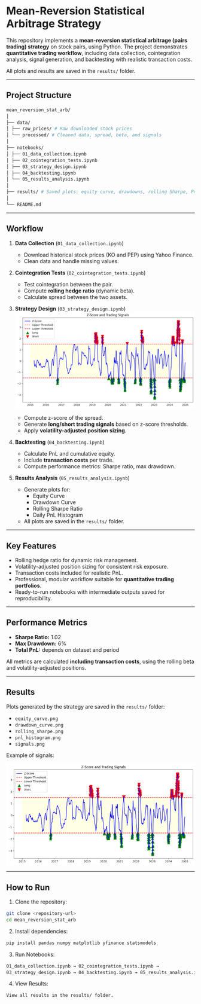 # Mean-Reversion Statistical Arbitrage Strategy

This repository implements a **mean-reversion statistical arbitrage (pairs trading) strategy** on stock pairs, using Python. The project demonstrates **quantitative trading workflow**, including data collection, cointegration analysis, signal generation, and backtesting with realistic transaction costs.

All plots and results are saved in the `results/` folder.

---

## **Project Structure**

```bash
mean_reversion_stat_arb/
│
├── data/
│ ├── raw_prices/ # Raw downloaded stock prices
│ └── processed/ # Cleaned data, spread, beta, and signals
│
├── notebooks/
│ ├── 01_data_collection.ipynb
│ ├── 02_cointegration_tests.ipynb
│ ├── 03_strategy_design.ipynb
│ ├── 04_backtesting.ipynb
│ └── 05_results_analysis.ipynb
│
├── results/ # Saved plots: equity curve, drawdowns, rolling Sharpe, PnL histogram
│
└── README.md

```
---

## **Workflow**

1. **Data Collection** (`01_data_collection.ipynb`)
   - Download historical stock prices (KO and PEP) using Yahoo Finance.
   - Clean data and handle missing values.
   
2. **Cointegration Tests** (`02_cointegration_tests.ipynb`)
   - Test cointegration between the pair.
   - Compute **rolling hedge ratio** (dynamic beta).
   - Calculate spread between the two assets.

3. **Strategy Design** (`03_strategy_design.ipynb`)
![Z-score and Trading Signals](results/signals.png)
   - Compute z-score of the spread.
   - Generate **long/short trading signals** based on z-score thresholds.
   - Apply **volatility-adjusted position sizing**.

4. **Backtesting** (`04_backtesting.ipynb`)
   - Calculate PnL and cumulative equity.
   - Include **transaction costs** per trade.
   - Compute performance metrics: Sharpe ratio, max drawdown.

5. **Results Analysis** (`05_results_analysis.ipynb`)
   - Generate plots for:
     - Equity Curve
     - Drawdown Curve
     - Rolling Sharpe Ratio
     - Daily PnL Histogram
   - All plots are saved in the `results/` folder.

---

## **Key Features**

- Rolling hedge ratio for dynamic risk management.
- Volatility-adjusted position sizing for consistent risk exposure.
- Transaction costs included for realistic PnL.
- Professional, modular workflow suitable for **quantitative trading portfolios**.
- Ready-to-run notebooks with intermediate outputs saved for reproducibility.

---

## **Performance Metrics**

- **Sharpe Ratio:** 1.02  
- **Max Drawdown:** 6%  
- **Total PnL:** depends on dataset and period  

All metrics are calculated **including transaction costs**, using the rolling beta and volatility-adjusted positions.

---

## **Results**

Plots generated by the strategy are saved in the `results/` folder:

- `equity_curve.png`
- `drawdown_curve.png`
- `rolling_sharpe.png`
- `pnl_histogram.png`
- `signals.png`

Example of signals:

![Z-score and Trading Signals](results/signals.png)

---

## **How to Run**

1. Clone the repository:
```bash
git clone <repository-url>
cd mean_reversion_stat_arb
```

2. Install dependencies:

```bash
pip install pandas numpy matplotlib yfinance statsmodels
```

3. Run Notebooks:
```bash
01_data_collection.ipynb → 02_cointegration_tests.ipynb → 
03_strategy_design.ipynb → 04_backtesting.ipynb → 05_results_analysis.ipynb
```

4. View Results:
```bash
View all results in the results/ folder.
```